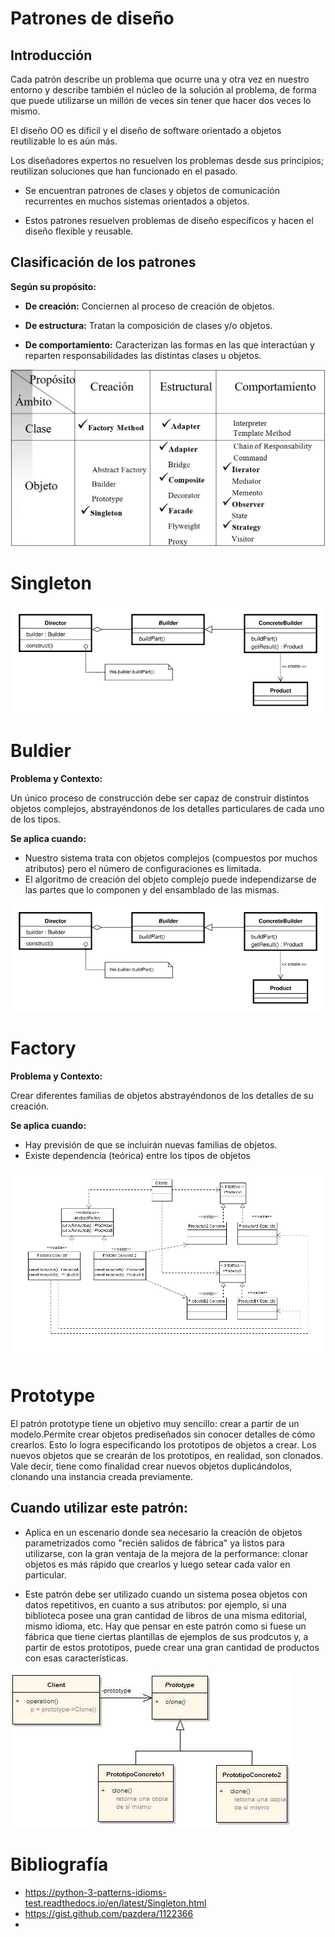 # Patrones de diseño

## Introducción

Cada patrón describe un problema que ocurre una y otra vez en nuestro entorno y describe también el núcleo de 
la solución al problema, de forma que puede utilizarse un millón de veces sin tener que hacer dos veces lo mismo.

El diseño OO es difícil y el diseño de software orientado a objetos reutilizable lo es aún más.

Los diseñadores expertos no resuelven los problemas desde sus principios; reutilizan soluciones que han funcionado en el pasado.

* Se encuentran patrones de clases y objetos de comunicación recurrentes en muchos sistemas orientados a objetos.

* Estos patrones resuelven problemas de diseño específicos y hacen el diseño flexible y reusable.

## Clasificación de los patrones

**Según su propósito:**

* **De creación:** Conciernen al proceso de creación de objetos.

* **De estructura:** Tratan la composición de clases y/o objetos.

* **De comportamiento:** Caracterizan las formas en las que interactúan y reparten responsabilidades las distintas clases u objetos.

![imagen](/Imagenes/imagen1.PNG)

# Singleton
![imagen](/Imagenes/imagen2.png)


# Buldier

**Problema y Contexto:**

Un único proceso de construcción debe ser capaz de construir distintos objetos complejos, abstrayéndonos de los detalles particulares de cada uno de los tipos.

**Se aplica cuando:**

* Nuestro sistema trata con objetos complejos (compuestos por muchos atributos) pero el número de configuraciones es limitada.
* El algoritmo de creación del objeto complejo puede independizarse de las partes que lo componen y del ensamblado de las mismas.

![imagen](/Imagenes/imagen3.png)

# Factory

**Problema y Contexto:**

Crear diferentes familias de objetos abstrayéndonos de los detalles de su creación.

**Se aplica cuando:**

* Hay previsión de que se incluirán nuevas familias de objetos.
* Existe dependencia (teórica) entre los tipos de objetos

![imagen](/Imagenes/imagen4.png)

# Prototype

El patrón prototype tiene un objetivo muy sencillo: crear a partir de un modelo.Permite crear objetos prediseñados sin conocer detalles de cómo crearlos. Esto lo logra especificando los prototipos de objetos a crear. Los nuevos objetos que se crearán de los prototipos, en realidad, son clonados. Vale decir, tiene como finalidad crear nuevos objetos duplicándolos, clonando una instancia creada previamente.

## Cuando utilizar este patrón:

* Aplica en un escenario donde sea necesario la creación de objetos parametrizados como "recién salidos de fábrica" ya listos para utilizarse, con la gran ventaja de la mejora de la performance: clonar objetos es más rápido que crearlos y luego setear cada valor en particular.

* Este patrón debe ser utilizado cuando un sistema posea objetos con datos repetitivos, en cuanto a sus atributos: por ejemplo, si una biblioteca posee una gran cantidad de libros de una misma editorial, mismo idioma, etc. Hay que pensar en este patrón como si fuese un fábrica que tiene ciertas plantillas de ejemplos de sus prodcutos y, a partir de estos prototipos, puede crear una gran cantidad de productos con esas características.

![imagen](/Imagenes/imagen5.png)

# Bibliografía

* https://python-3-patterns-idioms-test.readthedocs.io/en/latest/Singleton.html
* https://gist.github.com/pazdera/1122366
* 
